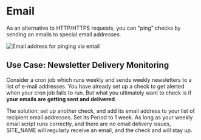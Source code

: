 # Email

As an alternative to HTTP/HTTPS requests, you can "ping" checks by
sending an emails to special email addresses.

![Email address for pinging via email](IMG_URL/emails.png)

## Use Case: Newsletter Delivery Monitoring

Consider a cron job which runs weekly and sends weekly newsletters
to a list of e-mail addresses. You have already set up a check to get alerted
when your cron job fails to run. But what you ultimately want to check is if
**your emails are getting sent and delivered**.

The solution: set up another check, and add its email address to your list of
recipient email addresses. Set its Period to 1 week. As long as your weekly email
script runs correctly, and there are no email delivery issues,
SITE_NAME will regularly receive an email, and the check and will stay up.
